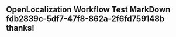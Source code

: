 <properties
ms.topic="hero-topic"
ms.test1="hero-topic"
ms.test2="test"/>


## OpenLocalization Workflow Test MarkDown fdb2839c-5df7-47f8-862a-2f6fd759148b thanks!



<!--HONumber=Aug16_HO3-->



